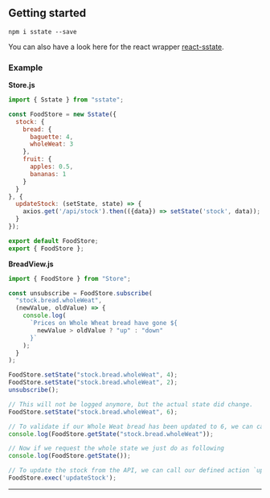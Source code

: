 ## Getting started

`npm i sstate --save`

You can also have a look here for the react wrapper [react-sstate](https://www.npmjs.com/package/react-sstate).

### Example

**Store.js**

```javascript
import { Sstate } from "sstate";

const FoodStore = new Sstate({
  stock: {
    bread: {
      baguette: 4,
      wholeWeat: 3
    },
    fruit: {
      apples: 0.5,
      bananas: 1
    }
  }
}, {
  updateStock: (setState, state) => {
    axios.get('/api/stock').then(({data}) => setState('stock', data));
  }
});

export default FoodStore;
export { FoodStore };
```

**BreadView.js**

```javascript
import { FoodStore } from "Store";

const unsubscribe = FoodStore.subscribe(
  "stock.bread.wholeWeat",
  (newValue, oldValue) => {
    console.log(
      `Prices on Whole Wheat bread have gone ${
        newValue > oldValue ? "up" : "down"
      }`
    );
  }
);

FoodStore.setState("stock.bread.wholeWeat", 4);
FoodStore.setState("stock.bread.wholeWeat", 2);
unsubscribe();

// This will not be logged anymore, but the actual state did change.
FoodStore.setState("stock.bread.wholeWeat", 6);

// To validate if our Whole Weat bread has been updated to 6, we can call the following:
console.log(FoodStore.getState("stock.bread.wholeWeat"));

// Now if we request the whole state we just do as following
console.log(FoodStore.getState());

// To update the stock from the API, we can call our defined action `updateStock`
FoodStore.exec('updateStock');
```
---
